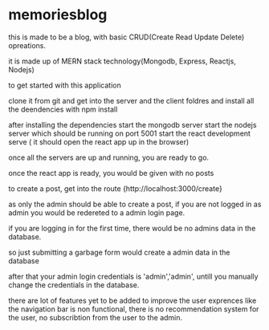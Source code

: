 # memoriesblog
this is made to be a blog, with basic CRUD(Create Read Update Delete) opreations.

it is made up of MERN stack technology(Mongodb, Express, Reactjs, Nodejs)


to get started with this application

clone it from git and get into the server and the client foldres and install all the deendencies with npm install

after installing the dependencies start the mongodb server
start the nodejs server which should be running on port 5001
start the react development serve ( it should open the react app up in the browser)

once all the servers are up and running, you are ready to go.

once the react app is ready, you would be given with no posts

to create a post, get into the route {http://localhost:3000/create}

as only the admin should be able to create a post, if you are not logged in as admin you would be redereted to a admin login page.

if you are logging in for the first time, there would be no admins data in the database.

so just submitting a garbage form would create a admin data in the database

after that your admin login credentials is 'admin','admin', untill you manually change the credentials in the database.



there are lot of features yet to be added to improve the user exprences like the navigation bar is non functional, there is no recommendation system for the user, no subscribtion from the user to the admin.


